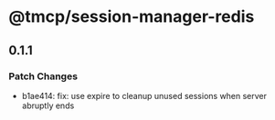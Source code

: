# @tmcp/session-manager-redis

## 0.1.1

### Patch Changes

- b1ae414: fix: use expire to cleanup unused sessions when server abruptly ends
